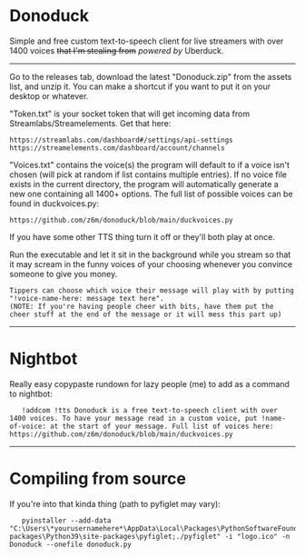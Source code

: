 # Donoduck
Simple and free custom text-to-speech client for live streamers with over 1400 voices ~~that I'm stealing from~~ <em>powered by</em> Uberduck.


-----------------------------


Go to the releases tab, download the latest "Donoduck.zip" from the assets list, and unzip it. You can make a shortcut if you want to put it on your desktop or whatever.


"Token.txt" is your socket token that will get incoming data from Streamlabs/Streamelements. Get that here:

    https://streamlabs.com/dashboard#/settings/api-settings
    https://streamelements.com/dashboard/account/channels
    

"Voices.txt" contains the voice(s) the program will default to if a voice isn't chosen (will pick at random if list contains multiple entries). If no voice file exists in the current directory, the program will automatically generate a new one containing all 1400+ options. The full list of possible voices can be found in duckvoices.py:

    https://github.com/z6m/donoduck/blob/main/duckvoices.py

If you have some other TTS thing turn it off or they'll both play at once.


Run the executable and let it sit in the background while you stream so that it may scream in the funny voices of your choosing whenever you convince someone to give you money. 

    Tippers can choose which voice their message will play with by putting "!voice-name-here: message text here". 
    (NOTE: If you're having people cheer with bits, have them put the cheer stuff at the end of the message or it will mess this part up)

-----------------------------

# Nightbot 
Really easy copypaste rundown for lazy people (me) to add as a command to nightbot:

       !addcom !tts Donoduck is a free text-to-speech client with over 1400 voices. To have your message read in a custom voice, put !name-of-voice: at the start of your message. Full list of voices here: https://github.com/z6m/donoduck/blob/main/duckvoices.py
       
-----------------------------

# Compiling from source 
If you're into that kinda thing (path to pyfiglet may vary):

       pyinstaller --add-data "C:\Users\*yourusernamehere*\AppData\Local\Packages\PythonSoftwareFoundation.Python.3.9_qbz5n2kfra8p0\LocalCache\local-packages\Python39\site-packages\pyfiglet;./pyfiglet" -i "logo.ico" -n Donoduck --onefile donoduck.py

